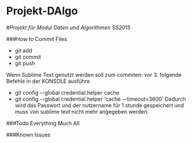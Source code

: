 # Projekt-DAlgo
#*Projekt für Modul Daten und Algorithmen SS2015*

###How to Commit Files
* git add <FILENAME>
* git commit
* git push

Wenn Sublime Text genutzt werden soll zum commiten:
vor 3. folgende Befehle in der KONSOLE ausführe
* git config --global credential.helper cache
* git config --global credential.helper 'cache --timeout=3600'
Dadurch wird das Passwort und der nutzername für 1 stunde gespeichert und muss von sublime text nicht mehr angegeben werden.

###Todo
Everything
Much
All

###Known Issues

